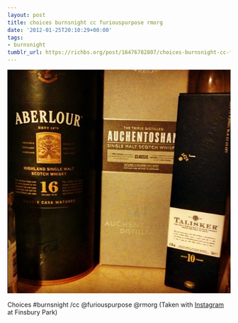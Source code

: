 ```yaml
---
layout: post
title: choices burnsnight cc furiouspurpose rmorg
date: '2012-01-25T20:10:29+00:00'
tags:
- burnsnight
tumblr_url: https://richbs.org/post/16476782807/choices-burnsnight-cc-furiouspurpose-rmorg
---
```

 ![](/tumblr_files/tumblr_lydephBS1A1qzrvz1o1_640.jpg)  

Choices #burnsnight /cc @furiouspurpose @rmorg (Taken with [Instagram](http://instagr.am) at Finsbury Park)

